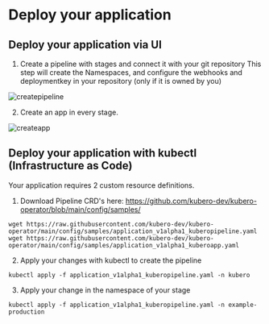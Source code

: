 
# Deploy your application

## Deploy your application via UI
1) Create a pipeline with stages and connect it with your git repository
This step will create the Namespaces, and configure the webhooks and deploymentkey in your repository (only if it is owned by you)

![createpipeline](https://user-images.githubusercontent.com/2052196/196880197-1892dcaa-61ee-4389-8385-a8aedd947b8e.gif)

2) Create an app in every stage.

![createapp](https://user-images.githubusercontent.com/2052196/196886376-f6fa18a3-21f2-4980-b9a1-4d9952895cd4.gif)

## Deploy your application with kubectl (Infrastructure as Code)
Your application requires 2 custom resource definitions.

1) Download Pipeline CRD's here: https://github.com/kubero-dev/kubero-operator/blob/main/config/samples/
```
wget https://raw.githubusercontent.com/kubero-dev/kubero-operator/main/config/samples/application_v1alpha1_kuberopipeline.yaml
wget https://raw.githubusercontent.com/kubero-dev/kubero-operator/main/config/samples/application_v1alpha1_kuberoapp.yaml
```

2) Apply your changes with kubectl to create the pipeline
```
kubectl apply -f application_v1alpha1_kuberopipeline.yaml -n kubero
```

3) Apply your change in the namespace of your stage
```
kubectl apply -f application_v1alpha1_kuberopipeline.yaml -n example-production
```
